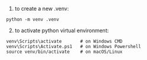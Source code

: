 1. to create a new .venv: 
```
python -m venv .venv
```

2. to activate python virtual environment:
```
venv\Scripts\activate       # on Windows CMD
venv\Scripts\Activate.ps1   # on Windows Powershell
source venv/bin/activate    # on macOS/Linux
```
